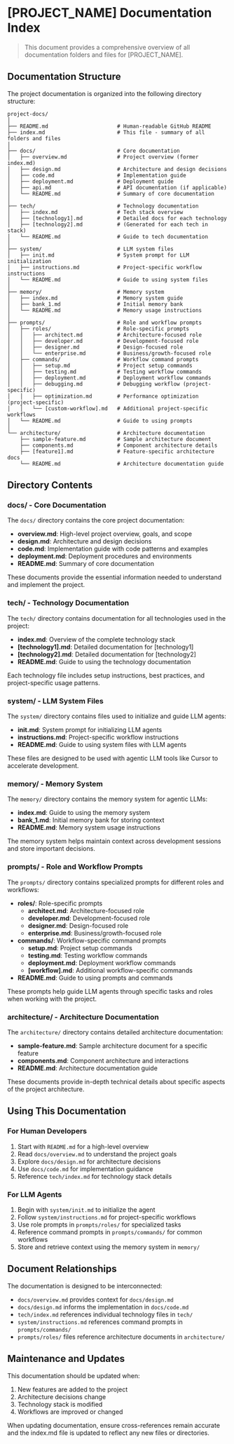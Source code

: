 # [PROJECT_NAME] Documentation Index

> This document provides a comprehensive overview of all documentation folders and files for [PROJECT_NAME].

## Documentation Structure

The project documentation is organized into the following directory structure:

```
project-docs/
│
├── README.md                      # Human-readable GitHub README
├── index.md                       # This file - summary of all folders and files
│
├── docs/                          # Core documentation
│   ├── overview.md                # Project overview (former index.md)
│   ├── design.md                  # Architecture and design decisions
│   ├── code.md                    # Implementation guide
│   ├── deployment.md              # Deployment guide
│   ├── api.md                     # API documentation (if applicable)
│   └── README.md                  # Summary of core documentation
│
├── tech/                          # Technology documentation
│   ├── index.md                   # Tech stack overview
│   ├── [technology1].md           # Detailed docs for each technology
│   ├── [technology2].md           # (Generated for each tech in stack)
│   └── README.md                  # Guide to tech documentation
│
├── system/                        # LLM system files
│   ├── init.md                    # System prompt for LLM initialization
│   ├── instructions.md            # Project-specific workflow instructions
│   └── README.md                  # Guide to using system files
│
├── memory/                        # Memory system
│   ├── index.md                   # Memory system guide
│   ├── bank_1.md                  # Initial memory bank
│   └── README.md                  # Memory usage instructions
│
├── prompts/                       # Role and workflow prompts
│   ├── roles/                     # Role-specific prompts
│   │   ├── architect.md           # Architecture-focused role
│   │   ├── developer.md           # Development-focused role
│   │   ├── designer.md            # Design-focused role
│   │   └── enterprise.md          # Business/growth-focused role
│   ├── commands/                  # Workflow command prompts
│   │   ├── setup.md               # Project setup commands
│   │   ├── testing.md             # Testing workflow commands
│   │   ├── deployment.md          # Deployment workflow commands
│   │   ├── debugging.md           # Debugging workflow (project-specific)
│   │   ├── optimization.md        # Performance optimization (project-specific)
│   │   └── [custom-workflow].md   # Additional project-specific workflows
│   └── README.md                  # Guide to using prompts
│
└── architecture/                  # Architecture documentation
    ├── sample-feature.md          # Sample architecture document
    ├── components.md              # Component architecture details
    ├── [feature1].md              # Feature-specific architecture docs
    └── README.md                  # Architecture documentation guide
```

## Directory Contents

### docs/ - Core Documentation

The `docs/` directory contains the core project documentation:

- **overview.md**: High-level project overview, goals, and scope
- **design.md**: Architecture and design decisions
- **code.md**: Implementation guide with code patterns and examples
- **deployment.md**: Deployment procedures and environments
- **README.md**: Summary of core documentation

These documents provide the essential information needed to understand and implement the project.

### tech/ - Technology Documentation

The `tech/` directory contains documentation for all technologies used in the project:

- **index.md**: Overview of the complete technology stack
- **[technology1].md**: Detailed documentation for [technology1]
- **[technology2].md**: Detailed documentation for [technology2]
- **README.md**: Guide to using the technology documentation

Each technology file includes setup instructions, best practices, and project-specific usage patterns.

### system/ - LLM System Files

The `system/` directory contains files used to initialize and guide LLM agents:

- **init.md**: System prompt for initializing LLM agents
- **instructions.md**: Project-specific workflow instructions
- **README.md**: Guide to using system files with LLM agents

These files are designed to be used with agentic LLM tools like Cursor to accelerate development.

### memory/ - Memory System

The `memory/` directory contains the memory system for agentic LLMs:

- **index.md**: Guide to using the memory system
- **bank_1.md**: Initial memory bank for storing context
- **README.md**: Memory system usage instructions

The memory system helps maintain context across development sessions and store important decisions.

### prompts/ - Role and Workflow Prompts

The `prompts/` directory contains specialized prompts for different roles and workflows:

- **roles/**: Role-specific prompts
  - **architect.md**: Architecture-focused role
  - **developer.md**: Development-focused role
  - **designer.md**: Design-focused role
  - **enterprise.md**: Business/growth-focused role
- **commands/**: Workflow-specific command prompts
  - **setup.md**: Project setup commands
  - **testing.md**: Testing workflow commands
  - **deployment.md**: Deployment workflow commands
  - **[workflow].md**: Additional workflow-specific commands
- **README.md**: Guide to using prompts and commands

These prompts help guide LLM agents through specific tasks and roles when working with the project.

### architecture/ - Architecture Documentation

The `architecture/` directory contains detailed architecture documentation:

- **sample-feature.md**: Sample architecture document for a specific feature
- **components.md**: Component architecture and interactions
- **README.md**: Architecture documentation guide

These documents provide in-depth technical details about specific aspects of the project architecture.

## Using This Documentation

### For Human Developers

1. Start with `README.md` for a high-level overview
2. Read `docs/overview.md` to understand the project goals
3. Explore `docs/design.md` for architecture decisions
4. Use `docs/code.md` for implementation guidance
5. Reference `tech/index.md` for technology stack details

### For LLM Agents

1. Begin with `system/init.md` to initialize the agent
2. Follow `system/instructions.md` for project-specific workflows
3. Use role prompts in `prompts/roles/` for specialized tasks
4. Reference command prompts in `prompts/commands/` for common workflows
5. Store and retrieve context using the memory system in `memory/`

## Document Relationships

The documentation is designed to be interconnected:

- `docs/overview.md` provides context for `docs/design.md`
- `docs/design.md` informs the implementation in `docs/code.md`
- `tech/index.md` references individual technology files in `tech/`
- `system/instructions.md` references command prompts in `prompts/commands/`
- `prompts/roles/` files reference architecture documents in `architecture/`

## Maintenance and Updates

This documentation should be updated when:

1. New features are added to the project
2. Architecture decisions change
3. Technology stack is modified
4. Workflows are improved or changed

When updating documentation, ensure cross-references remain accurate and the index.md file is updated to reflect any new files or directories. 